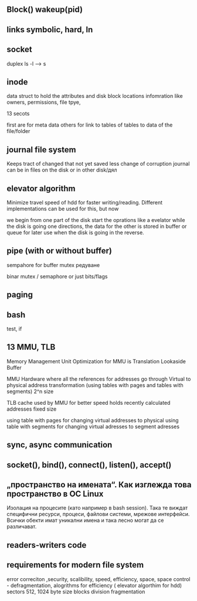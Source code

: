 
## Block() wakeup(pid)


## links symbolic, hard, ln


## socket
duplex
ls -l --> s

## inode 
data struct to hold the attributes and disk block locations
infomration like owners, permissions, file tpye,


13 secots

first are for meta data
others for link to tables of tables to data of the file/folder

## journal file system
Keeps tract of changed that not yet saved
less change of corruption
journal can be in files on the disk or in other disk/дял

## elevator algorithm
Minimize travel speed of hdd for faster writing/reading.
Different implementations can be used for this, but now

we begin from one part of the disk start the oprations
like a evelator while the disk is going one directions, 
the data for the other is stored in buffer or queue for
later use when the disk is going in the reverse.


## pipe (with or without buffer)
sempahore for buffer
mutex 
редуване

binar mutex / semaphore or just bits/flags

## paging



## bash
test, if

## 13 MMU, TLB
Memory Management Unit
Optimization for MMU is Translation Lookaside Buffer

MMU 
Hardware where all the references for addresses go through
Virtual to physical address transformation
(using tables with pages and tables with segments)
2^n size

TLB 
cache used by MMU for better speed
holds recently calculated addresses
fixed size

using table with pages for changing virtual addresses to physical
using table with segments for changing virtual adresses to segment adresses


## sync, async communication
## socket(), bind(), connect(), listen(), accept()

## „пространство на имената“. Как изглежда това пространство в ОС Linux
Изолация на процесите (като например в bash session). Така те виждат специфични ресурси, процеси, файлови системи, мрежове интерфейси. Всички обекти имат уникални имена и така лесно могат да се различават.

## readers-writers code

## requirements for modern file system

error correciton ,security, scalibility, speed, efficiency, space, space control - defragmentation, 
alogrithms for efficiency ( elevator algorthim for hdd)
sectors
512, 1024 byte size blocks division
fragmentation


